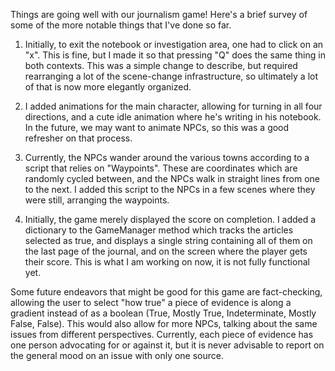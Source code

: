 Things are going well with our journalism game! Here's a brief survey of some of the more notable things that I've done so far.

1. Initially, to exit the notebook or investigation area, one had to click on an "x". This is fine, but I made it so that
   pressing "Q" does the same thing in both contexts. This was a simple change to describe, but required rearranging a lot
   of the scene-change infrastructure, so ultimately a lot of that is now more elegantly organized. 

4. I added animations for the main character, allowing for turning in all four directions, and a cute idle animation where
   he's writing in his notebook. In the future, we may want to animate NPCs, so this was a good refresher on that process.

9. Currently, the NPCs wander around the various towns according to a script that relies on "Waypoints". These are
   coordinates which are randomly cycled between, and the NPCs walk in straight lines from one to the next. I added this
   script to the NPCs in a few scenes where they were still, arranging the waypoints.

11. Initially, the game merely displayed the score on completion. I added a dictionary to the GameManager method which
    tracks the articles selected as true, and displays a single string containing all of them on the last page of the
    journal, and on the screen where the player gets their score. This is what I am working on now, it is not fully
    functional yet.

Some future endeavors that might be good for this game are fact-checking, allowing the user to select "how true" a piece of 
evidence is along a gradient instead of as a boolean (True, Mostly True, Indeterminate, Mostly False, False). This would also 
allow for more NPCs,  talking about the same issues from different perspectives. Currently, each piece of evidence has one 
person advocating for or against it, but it is never advisable to report on the general mood on an issue with only one source. 







